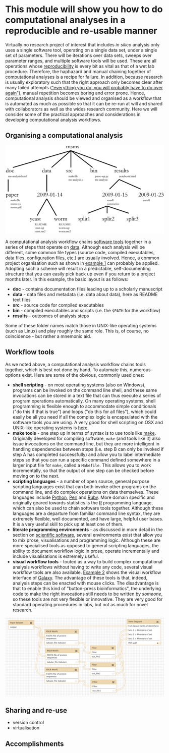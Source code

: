 This module will show you how to do computational analyses in a reproducible and re-usable manner
=================================================================================================
Virtually no research project of interest that includes _in silico_ analysis only uses a single
software tool, operating on a single data set, under a single set of parameters. There will be 
iterations over data sets, sweeps over parameter ranges, and multiple software tools will be 
used. These are all operations whose [reproducibility](../REPRODUCIBILITY) is every bit as vital 
as that of a wet lab procedure. Therefore, the haphazard and manual chaining together of computational
analyses is a recipe for failure. In addition, because research is usually exploratory such that the
right approach only becomes clear after many failed attempts 
(["everything you do, you will probably have to do over again"](A_quick_guide_to_organizing_computational_biology_projects.PDF)), 
manual repetition becomes boring and error prone. Hence, computational analysis should be viewed 
and organised as a workflow that is automated as much as possible so that it can be re-run at will 
and shared with collaborators as well as the wides research community. Here we will consider some of 
the practical approaches and considerations in developing computational analysis workflows.

Organising a computational analysis
-----------------------------------
<a name="w1"></a>
![Example 1, project organisation](W1.png)

A computational analysis workflow chains [software tools](../SCIENTIFIC_SOFTWARE) together in a series
of steps that operate on [data](../DATA_CAPTURE). Although each analysis will be different, some common
file types (source code, compiled executables, data files, configuration files, etc.) are usually 
involved. Hence, a common project organisation such as shown in [example 1](#w1) can probably be applied.
Adopting such a scheme will result in a predictable, self-documenting structure that you can easily 
pick back up even if you return to a project months later. In this example, the basic layout is as follows:

- **doc** - contains documentation files leading up to a scholarly manuscript
- **data** - data files and metadata (i.e. data about data), here as README text files
- **src** - source code for compiled executables
- **bin** - compiled executables and scripts (i.e. the `$PATH` for the workflow)
- **results** - outcomes of analysis steps

Some of these folder names match those in UNIX-like operating systems (such as Linux) and play roughly the
same role. This is, of course, no coincidence - but rather a mnemonic aid.

Workflow tools
--------------
As we noted above, a computational analysis workflow chains tools together, which is best not done by
hand. To automate this, numerous options exist. Here are some of the obvious, commonly used ones:

- **shell scripting** - on most operating systems (also on Windows), programs can be invoked on the
  command line shell, and these same invocations can be stored in a text file that can thus execute a
  series of program operations automatically. On many operating systems, shell programming is flexible 
  enough to accommodate simple conditionals ("do this if that is true") and loops ("do this for all files"), 
  which could easily be all you need if all the complex logic is encapsulated with the software tools
  you are using. A very good for shell scripting on OSX and UNIX-like operating systems is
  [here](http://tldp.org/LDP/abs/html/).
- **make tools** - one step up in terms of syntax is to use tools like [make](https://en.wikipedia.org/wiki/Make_(software)). 
  Originally developed for
  compiling software, `make` (and tools like it) also issue invocations on the command line, but they
  are more intelligent in handling dependencies between steps (i.e. step B can only be invoked if
  step A has completed successfully) and allow you to label intermediate steps so that you can run
  a specific command defined somewhere in a larger input file for `make`, called a `Makefile`. This
  allows you to work incrementally, so that the output of one step can be checked before moving on
  to the next.
- **scripting languages** - a number of open source, general purpose scripting languages exist that
  can both invoke other programs on the command line, and do complex operations on data themselves.
  These languages include [Python](https://www.python.org/), [Perl](https://www.perl.org/) and
  [Ruby](https://www.ruby-lang.org/en/). More domain specific and originally geared towards statistics 
  is the [R](https://www.r-project.org/) programming language, which can also be used to chain
  software tools together. Although these languages are a departure from familiar 
  command line syntax, they are extremely flexible, well documented, and have large, helpful user 
  bases. It is a very useful skill to pick up at least one of them.
- **literate programming environments** - as discussed in more detail in the section on 
  [scientific software](../SCIENTIFIC_SOFTWARE), several environments exist that allow you to mix
  prose, visualisations and programming logic. Although these are more specialised tools as opposed
  to general scripting languages, the ability to document workflow logic in prose, operate 
  incrementally and include visualisations is extremely useful.
- **visual workflow tools** - touted as a way to build complex computational analysis workflows
  without having to write any code, several visual workflow tools are also available. [Example 2](#w2)
  shows the visual workflow interface of [Galaxy](https://galaxyproject.org/). The advantage of these
  tools is that, indeed, analysis steps can be enacted with mouse clicks. The disadvantage is that 
  to enable this kind of "button-press bioinformatics", the underlying code to make the right 
  invocations still needs to be written by _someone_, so these tools are not very flexible or innovative.
  They are very good for standard operating procedures in labs, but not as much for novel research.

<a name="w2"></a>
![Example 2, visual workflow in Galaxy](W2.png)

Sharing and re-use
------------------
- version control
- virtualisation

Accomplishments
---------------



